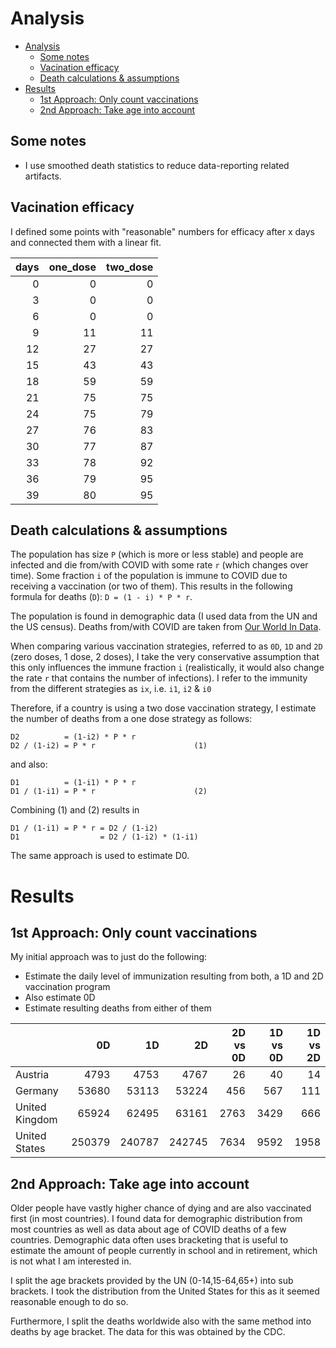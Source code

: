# Analysis

- [Analysis](#analysis)
  - [Some notes](#some-notes)
  - [Vacination efficacy](#vacination-efficacy)
  - [Death calculations & assumptions](#death-calculations--assumptions)
- [Results](#results)
  - [1st Approach: Only count vaccinations](#1st-approach-only-count-vaccinations)
  - [2nd Approach: Take age into account](#2nd-approach-take-age-into-account)

## Some notes
- I use smoothed death statistics to reduce data-reporting related artifacts.


## Vacination efficacy
I defined some points with "reasonable" numbers for efficacy after x days and connected them with a linear fit.

[//]: # (EfficacyTable)

|   days |   one_dose |   two_dose |
|-------:|-----------:|-----------:|
|      0 |          0 |          0 |
|      3 |          0 |          0 |
|      6 |          0 |          0 |
|      9 |         11 |         11 |
|     12 |         27 |         27 |
|     15 |         43 |         43 |
|     18 |         59 |         59 |
|     21 |         75 |         75 |
|     24 |         75 |         79 |
|     27 |         76 |         83 |
|     30 |         77 |         87 |
|     33 |         78 |         92 |
|     36 |         79 |         95 |
|     39 |         80 |         95 |

[//]: # (EfficacyTable)

## Death calculations & assumptions

The population has size `P` (which is more or less stable) and people are infected and die from/with COVID with some rate `r` (which changes over time).
Some fraction `i` of the population is immune to COVID due to receiving a vaccination (or two of them). This results in the following formula for deaths (`D`): `D = (1 - i) * P * r`.

The population is found in demographic data (I used data from the UN and the US census).
Deaths from/with COVID are taken from [Our World In Data](https://ourworldindata.org).

When comparing various vaccination strategies, referred to as `0D`, `1D` and `2D` (zero doses, 1 dose, 2 doses), I take the very conservative assumption that this only influences the immune fraction `i` (realistically, it would also change the rate `r` that contains the number of infections).
I refer to the immunity from the different strategies as `ix`, i.e. `i1`, `i2` & `i0`

Therefore, if a country is using a two dose vaccination strategy, I estimate the number of deaths from a one dose strategy as follows:
```
D2          = (1-i2) * P * r
D2 / (1-i2) = P * r                      (1)
```
and also:
```
D1          = (1-i1) * P * r 
D1 / (1-i1) = P * r                      (2)
```
Combining (1) and (2) results in
```
D1 / (1-i1) = P * r = D2 / (1-i2)
D1                  = D2 / (1-i2) * (1-i1)
```
The same approach is used to estimate D0.

# Results

## 1st Approach: Only count vaccinations
My initial approach was to just do the following:
- Estimate the daily level of immunization resulting from both, a 1D and 2D vaccination program
- Also estimate 0D
- Estimate resulting deaths from either of them




[//]: # (SimpleAnalysis)

|                |     0D |     1D |     2D |   2D vs 0D |   1D vs 0D |   1D vs 2D |
|:---------------|-------:|-------:|-------:|-----------:|-----------:|-----------:|
| Austria        |   4793 |   4753 |   4767 |         26 |         40 |         14 |
| Germany        |  53680 |  53113 |  53224 |        456 |        567 |        111 |
| United Kingdom |  65924 |  62495 |  63161 |       2763 |       3429 |        666 |
| United States  | 250379 | 240787 | 242745 |       7634 |       9592 |       1958 |

[//]: # (SimpleAnalysis)

## 2nd Approach: Take age into account
Older people have vastly higher chance of dying and are also vaccinated first (in most countries).
I found data for demographic distribution from most countries as well as data about age of COVID deaths of a few countries. Demographic data often uses bracketing that is useful to estimate the amount of people currently in school and in retirement, which is not what I am interested in. 

I split the age brackets provided by the UN (0-14,15-64,65+) into sub brackets. I took the distribution from the United States for this as it seemed reasonable enough to do so.

Furthermore, I split the deaths worldwide also with the same method into deaths by age bracket.
The data for this was obtained by the CDC.


